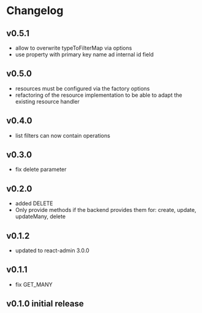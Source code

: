 # Changelog

## v0.5.1

- allow to overwrite typeToFilterMap via options
- use property with primary key name ad internal id field

## v0.5.0

- resources must be configured via the factory options
- refactoring of the resource implementation to be able to adapt the existing
  resource handler

## v0.4.0

- list filters can now contain operations

## v0.3.0

- fix delete parameter

## v0.2.0

- added DELETE
- Only provide methods if the backend provides them for:
   create, update, updateMany, delete

## v0.1.2

- updated to react-admin 3.0.0

## v0.1.1

- fix GET_MANY

## v0.1.0 initial release

